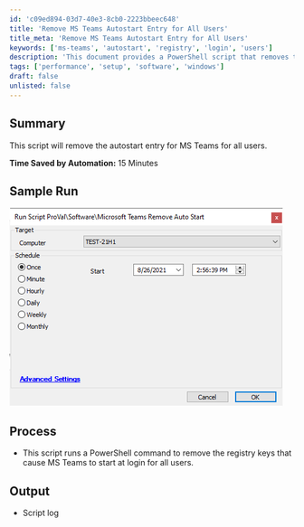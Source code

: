 ```yaml
---
id: 'c09ed894-03d7-40e3-8cb0-2223bbeec648'
title: 'Remove MS Teams Autostart Entry for All Users'
title_meta: 'Remove MS Teams Autostart Entry for All Users'
keywords: ['ms-teams', 'autostart', 'registry', 'login', 'users']
description: 'This document provides a PowerShell script that removes the autostart entry for Microsoft Teams for all users, helping to streamline the login process by preventing the application from launching automatically.'
tags: ['performance', 'setup', 'software', 'windows']
draft: false
unlisted: false
---
```


## Summary

This script will remove the autostart entry for MS Teams for all users.

**Time Saved by Automation:** 15 Minutes

## Sample Run

![Sample Run](../../../static/img/Microsoft-Teams-Remove-Auto-Start/image_1.png)

## Process

- This script runs a PowerShell command to remove the registry keys that cause MS Teams to start at login for all users.

## Output

- Script log

